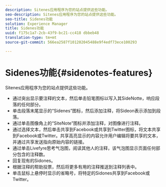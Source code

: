 ```yaml
---
description: Sitenes应用程序为您的站点提供这些功能。
seo-description: Sitenes应用程序为您的站点提供这些功能。
seo-title: Sidenes功能
solution: Experience Manager
title: Sidenes功能
uuid: f175c1a7-2cb-43f9-bc21-cc418 dbbeb48
translation-type: tm+mt
source-git-commit: 566ea2587f101202045488e9f4edf73ece100293

---
```



# Sidenes功能{#sidenotes-features}

Sitenes应用程序为您的站点提供这些功能。



* 通过突出显示要注释的文本，然后单击铅笔图标以写入其SideNotte，响应段落的任何部分。
* 单击段落末尾显示的“Sidenes”图标，然后添加注释，将Sideon表示添加到段落。
* 通过单击图像角上的“SiteNote”图标并添加注释，对图像进行注释。
* 通过选择文本，然后单击共享到Facebook或共享到Twitter图标，将文本共享到Facebook或Twitter。共享高亮显示的内容允许用户编辑将要共享的文本，并通过共享发送指向原始内容的链接。
* 通过单击Livefyre思考气泡图，阅读其他人的注释，该气泡图显示页面任何部分包含的注释数。
* 回复现有的Sidones。
* 根据注释的帮助投票，然后将更多有用的注释推送到注释列表中。
* 单击鼠标上悬停时显示的省略号，将特定的Sidones共享到Facebook或Twitter。

